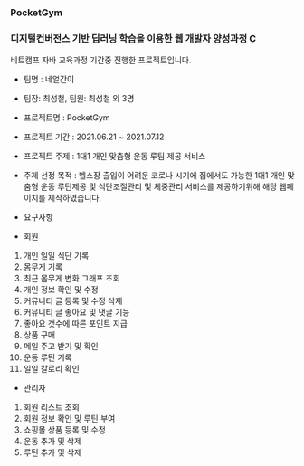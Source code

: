 ### PocketGym
### 디지털컨버전스 기반 딥러닝 학습을 이용한 웹 개발자 양성과정 C
비트캠프 자바 교육과정 기간중 진행한 프로젝트입니다.

- 팀명 : 네얼간이

- 팀장: 최성철, 팀원: 최성철 외 3명

- 프로젝트명 : PocketGym

- 프로젝트 기간 : 2021.06.21 ~ 2021.07.12

- 프로젝트 주제 : 1대1 개인 맞춤형 운동 루팀 제공 서비스

- 주제 선정 목적 : 헬스장 출입이 어려운 코로나 시기에 집에서도 가능한 1대1 개인 맞춤형 운동 루틴제공      및 식단조절관리 및 체중관리 서비스를 제공하기위해 해당 웹페이지를 제작하였습니다.

- 요구사항 
 - 회원
  1. 개인 일일 식단 기록
  2. 몸무게 기록
  3. 최근 몸무게 변화 그래프 조회
  4. 개인 정보 확인 및 수정
  5. 커뮤니티 글 등록 및 수정 삭제
  6. 커뮤니티 글 좋아요 및 댓글 기능
  7. 좋아요 갯수에 따른 포인트 지급
  8. 상품 구매
  9. 메일 주고 받기 및 확인
  10. 운동 루틴 기록
  11. 일일 칼로리 확인
 - 관리자
  1. 회원 리스트 조회
  2. 회원 정보 확인 및 루틴 부여
  3. 쇼핑몰 상품 등록 및 수정
  4. 운동 추가 및 삭제
  5. 루틴 추가 및 삭제

